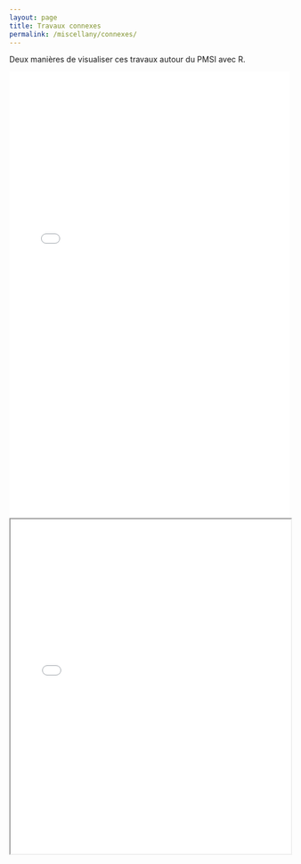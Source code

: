 ```yaml
---
layout: page
title: Travaux connexes
permalink: /miscellany/connexes/
---
```


Deux manières de visualiser ces travaux autour du PMSI avec R.





<embed  src="/assets/files/mind_map.pdf#toolbar=0&navpanes=0&scrollbar=0&statusbar=0&messages=0&scrollbar=0" style="width:100%; height:800px; border: none;" scrolling="no">
<br>
<iframe src="/assets/files/connexes.html" width="100%" height = "600px" allowfullscreen="true"></iframe>
 